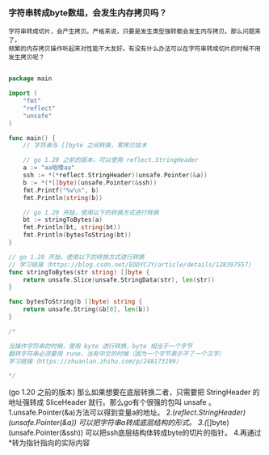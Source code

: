 ### 字符串转成byte数组，会发生内存拷贝吗？
    字符串转成切片，会产生拷贝。严格来说，只要是发生类型强转都会发生内存拷贝。那么问题来了。
    频繁的内存拷贝操作听起来对性能不大友好。有没有什么办法可以在字符串转成切片的时候不用发生拷贝呢？


```go

package main

import (
	"fmt"
	"reflect"
	"unsafe"
)

func main() {
	// 字符串与 []byte 之间转换，零拷贝技术

	// go 1.20 之前的版本，可以使用 reflect.StringHeader
	a := "aa哈喽aa"
	ssh := *(*reflect.StringHeader)(unsafe.Pointer(&a))
	b := *(*[]byte)(unsafe.Pointer(&ssh))
	fmt.Printf("%v\n", b)
	fmt.Println(string(b))

	// go 1.20 开始，使用以下的转换方式进行转换
	bt := stringToBytes(a)
	fmt.Println(bt, string(bt))
	fmt.Println(bytesToString(bt))
}

// go 1.20 开始，使用以下的转换方式进行转换
// 学习链接（https://blog.csdn.net/EDDYCJY/article/details/128397557）
func stringToBytes(str string) []byte {
	return unsafe.Slice(unsafe.StringData(str), len(str))
}

func bytesToString(b []byte) string {
	return unsafe.String(&b[0], len(b))
}

/*

当操作字符串的时候，使用 byte 进行转换，byte 相当于一个字节
翻转字符串必须要用 rune，当有中文的时候（因为一个字节表示不了一个汉字）
学习链接（https://zhuanlan.zhihu.com/p/248173199）

*/


```


(go 1.20 之前的版本)
那么如果想要在底层转换二者，只需要把 StringHeader 的地址强转成 SliceHeader 就行。那么go有个很强的包叫 unsafe 。
    1.unsafe.Pointer(&a)方法可以得到变量a的地址。
    2.(*reflect.StringHeader)(unsafe.Pointer(&a)) 可以把字符串a转成底层结构的形式。
    3.(*[]byte)(unsafe.Pointer(&ssh)) 可以把ssh底层结构体转成byte的切片的指针。
    4.再通过 *转为指针指向的实际内容

